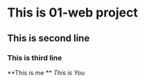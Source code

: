 # This is 01-web project 
## This is second line
### This is third line
**This is me **
*This is You*
